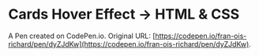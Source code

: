 # Cards Hover Effect -> HTML & CSS 

A Pen created on CodePen.io. Original URL: [https://codepen.io/fran-ois-richard/pen/dyZJdKw](https://codepen.io/fran-ois-richard/pen/dyZJdKw).


